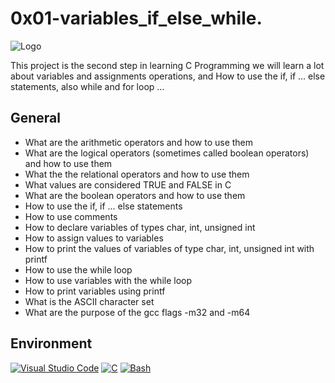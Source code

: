 
# 0x01-variables_if_else_while.



![Logo](https://upload.wikimedia.org/wikipedia/commons/1/19/C_Logo.png)


This project is the second step in learning C Programming we will learn a lot about variables and assignments operations, and How to use the if, if ... else statements, also while and for loop ...
## General

- What are the arithmetic operators and how to use them
- What are the logical operators (sometimes called boolean operators) and how to use them
- What the the relational operators and how to use them
- What values are considered TRUE and FALSE in C
- What are the boolean operators and how to use them
- How to use the if, if ... else statements
- How to use comments
- How to declare variables of types char, int, unsigned int
- How to assign values to variables
- How to print the values of variables of type char, int, unsigned int with printf
- How to use the while loop
- How to use variables with the while loop
- How to print variables using printf
- What is the ASCII character set
- What are the purpose of the gcc flags -m32 and -m64


## Environment


[![Visual Studio Code](https://img.shields.io/badge/Editor-Visual%20Studio%20Code-blueviolet?style=for-the-badge&logo=visual-studio-code)](https://choosealicense.com/licenses/mit/)
[![C](https://img.shields.io/badge/Code-C-blue?style=for-the-badge&logo=c)](https://opensource.org/licenses/)
[![Bash](https://img.shields.io/badge/Shell-Bash-4EAA25?style=for-the-badge&logo=gnu-bash)](http://www.gnu.org/licenses/agpl-3.0)

